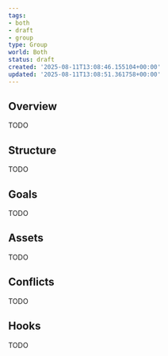 ```yaml
---
tags:
- both
- draft
- group
type: Group
world: Both
status: draft
created: '2025-08-11T13:08:46.155104+00:00'
updated: '2025-08-11T13:08:51.361758+00:00'
---
```



## Overview

TODO
## Structure

TODO
## Goals

TODO
## Assets

TODO
## Conflicts

TODO
## Hooks

TODO
